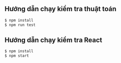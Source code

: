 ## Hướng dẫn chạy kiểm tra thuật toán
```bash
$ npm install
$ npm run test
```

## Hướng dẫn chạy kiểm tra React
```bash
$ npm install
$ npm start
```
